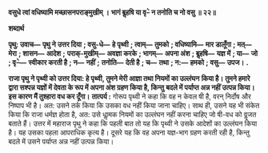 **वसुधे त्वां वधिष्यामि मच्छासनपराङ्मुखीम् ।** **भागं बॢहषि या वृ–े न तनोति च नो वसु ॥ २२॥** 

**शब्दार्थ** 

**पृथु: उवाच—** **पृथु ने उत्तर दिया** **; वसु-धे—** **हे पृथ्वी** **; त्वाम्—** **तुमको** **; वधिष्यामि—** **मार डालूँगा** **; मत्—** **मेरा** **; शासन—** **आदेश** **;** **पराक्-मुखीम्—** **अवज्ञा करके** **; भागम्—** **अपना अंश** **; बॢहषि—** **यज्ञ में** **; या—** **जो** **; वृ–े—** **स्वीकार करती है** **; न—** **नहीं** **;** **तनोति—** **देती है** **; च—** **तथा** **; न:—** **हमको** **; वसु—** **उपज।** **.** 

**राजा पृथु ने पृथ्वी को उत्तर दिया: हे पृथ्वी, तुमने मेरी आज्ञा तथा नियमों का उल्लंघन** **किया है। तुमने हमारे द्वारा सश्पन्न यज्ञों में देवता के रूप में अपना अंश ग्रहण किया है, किन्तु** **बदले में पर्याप्त अन्न नहीं उत्पन्न किया। इस कारण मैं तुश्हारा वध कर दूँगा।** **तात्पर्य :** गोरूप पृथ्वी ने कहा कि वह न केवल षी है, वरन् निर्दोष और निष्पाप भी है। अत: उसने तर्क किया कि उसका वध नहीं किया जाना चाहिए। साथ ही, उसने यह भी संकेत किया कि राजा धर्मज्ञ होता है, अत: उसे धाॢमक नियमों का उल्लंघन नहीं करना चाहिए जो षी-वध को वॢजत बताते हैं। उत्तर में महाराज पृथु ने कहा कि पहली बात तो यह कि पृथ्वी ने उसके आदेशों का उल्लंघन किया है। यह उसका पहला आपराधिक कृत्य है। दूसरे यह कि वह अपना यज्ञ-भाग ग्रहण करती रही है, किन्तु बदले में उसने पर्याप्त अन्न नहीं उत्पन्न किया।  